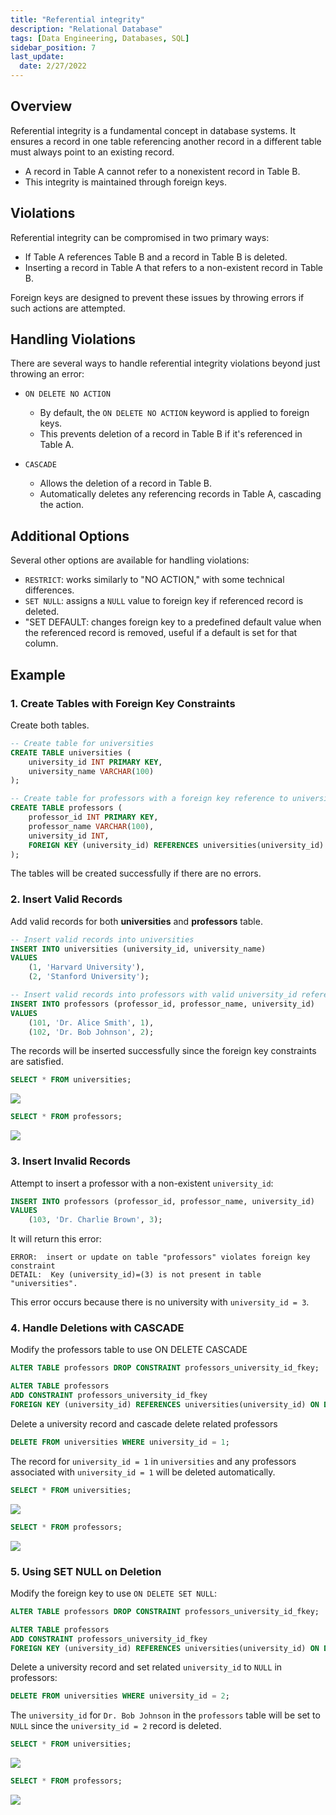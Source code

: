 ```yaml
---
title: "Referential integrity"
description: "Relational Database"
tags: [Data Engineering, Databases, SQL]
sidebar_position: 7
last_update:
  date: 2/27/2022
---
```



## Overview

Referential integrity is a fundamental concept in database systems. It ensures a record in one table referencing another record in a different table must always point to an existing record.

- A record in Table A cannot refer to a nonexistent record in Table B.
- This integrity is maintained through foreign keys.

## Violations 

Referential integrity can be compromised in two primary ways:

- If Table A references Table B and a record in Table B is deleted.
- Inserting a record in Table A that refers to a non-existent record in Table B.

Foreign keys are designed to prevent these issues by throwing errors if such actions are attempted.

## Handling Violations

There are several ways to handle referential integrity violations beyond just throwing an error:

- `ON DELETE NO ACTION`

  - By default, the `ON DELETE NO ACTION` keyword is applied to foreign keys. 
  - This prevents deletion of a record in Table B if it's referenced in Table A. 

- `CASCADE`

  - Allows the deletion of a record in Table B.
  - Automatically deletes any referencing records in Table A, cascading the action.

## Additional Options 

Several other options are available for handling violations:

- `RESTRICT`: works similarly to "NO ACTION," with some technical differences.
- `SET NULL`: assigns a `NULL` value to foreign key if referenced record is deleted.
- "SET DEFAULT: changes foreign key to a predefined default value when the referenced record is removed, useful if a default is set for that column.


## Example

### 1. Create Tables with Foreign Key Constraints

Create both tables.

```sql
-- Create table for universities
CREATE TABLE universities (
    university_id INT PRIMARY KEY,
    university_name VARCHAR(100)
);

-- Create table for professors with a foreign key reference to universities
CREATE TABLE professors (
    professor_id INT PRIMARY KEY,
    professor_name VARCHAR(100),
    university_id INT,
    FOREIGN KEY (university_id) REFERENCES universities(university_id)
);
```

The tables will be created successfully if there are no errors.


### 2. Insert Valid Records

Add valid records for both **universities** and **professors** table.

```sql
-- Insert valid records into universities
INSERT INTO universities (university_id, university_name) 
VALUES
    (1, 'Harvard University'),
    (2, 'Stanford University');

-- Insert valid records into professors with valid university_id references
INSERT INTO professors (professor_id, professor_name, university_id) 
VALUES
    (101, 'Dr. Alice Smith', 1),
    (102, 'Dr. Bob Johnson', 2);
```

The records will be inserted successfully since the foreign key constraints are satisfied.

```sql
SELECT * FROM universities;
```

![](/img/docs/create-new-table-universitiesss.png)


```sql
SELECT * FROM professors;  
```

![](/img/docs/create-new-table-professorrrrss.png)



### 3. Insert Invalid Records

Attempt to insert a professor with a non-existent `university_id`:

```sql
INSERT INTO professors (professor_id, professor_name, university_id) 
VALUES
    (103, 'Dr. Charlie Brown', 3);
```

It will return this error:

```plaintext
ERROR:  insert or update on table "professors" violates foreign key constraint
DETAIL:  Key (university_id)=(3) is not present in table "universities".
```

This error occurs because there is no university with `university_id = 3`.

### 4. Handle Deletions with CASCADE

Modify the professors table to use ON DELETE CASCADE

```sql
ALTER TABLE professors DROP CONSTRAINT professors_university_id_fkey;

ALTER TABLE professors
ADD CONSTRAINT professors_university_id_fkey
FOREIGN KEY (university_id) REFERENCES universities(university_id) ON DELETE CASCADE;
```

Delete a university record and cascade delete related professors

```sql
DELETE FROM universities WHERE university_id = 1;
```

The record for `university_id = 1` in `universities` and any professors associated with `university_id = 1` will be deleted automatically.

```sql
SELECT * FROM universities;
```

![](/img/docs/handling-violations-using-on-delete-cascade.png)


```sql
SELECT * FROM professors;
```

![](/img/docs/handling-violations-using-on-delete-cascade-professorssss.png)



### 5. Using SET NULL on Deletion

Modify the foreign key to use `ON DELETE SET NULL`:

```sql
ALTER TABLE professors DROP CONSTRAINT professors_university_id_fkey;

ALTER TABLE professors
ADD CONSTRAINT professors_university_id_fkey
FOREIGN KEY (university_id) REFERENCES universities(university_id) ON DELETE SET NULL;
```

Delete a university record and set related `university_id` to `NULL` in professors:

```sql
DELETE FROM universities WHERE university_id = 2;
```

The `university_id` for `Dr. Bob Johnson` in the `professors` table will be set to `NULL` since the `university_id = 2` record is deleted.

```sql
SELECT * FROM universities;
```

![](/img/docs/handling-violations-using-on-delete-set-null-universities.png)


```sql
SELECT * FROM professors;
```

![](/img/docs/handling-violations-using-on-delete-set-null-professors.png)

